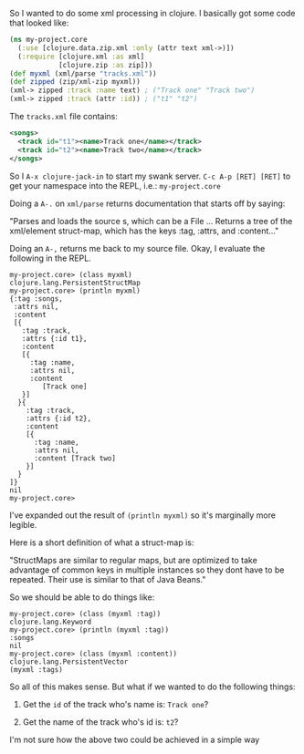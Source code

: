 So I wanted to do some xml processing in clojure.  I basically got
some code that looked like:

```clojure
(ns my-project.core
  (:use [clojure.data.zip.xml :only (attr text xml->)])
  (:require [clojure.xml :as xml]
            [clojure.zip :as zip]))
(def myxml (xml/parse "tracks.xml")) 
(def zipped (zip/xml-zip myxml))
(xml-> zipped :track :name text) ; ("Track one" "Track two")
(xml-> zipped :track (attr :id)) ; ("t1" "t2")
```

The `tracks.xml` file contains:

```xml
<songs>
  <track id="t1"><name>Track one</name></track>
  <track id="t2"><name>Track two</name></track>
</songs>
```

So I `A-x clojure-jack-in` to start my swank server.  `C-c A-p [RET]
[RET]` to get your namespace into the REPL, i.e.: `my-project.core`

Doing a `A-.` on `xml/parse` returns documentation that starts off by
saying:

"Parses and loads the source s, which can be a File ... Returns a tree
of the xml/element struct-map, which has the keys :tag, :attrs, and
:content..."

Doing an `A-,` returns me back to my source file.  Okay, I evaluate
the following in the REPL.

```
my-project.core> (class myxml)
clojure.lang.PersistentStructMap
my-project.core> (println myxml)
{:tag :songs, 
 :attrs nil, 
 :content 
 [{
   :tag :track, 
   :attrs {:id t1}, 
   :content 
   [{
     :tag :name, 
     :attrs nil, 
     :content 
        [Track one]
   }]
  }{
    :tag :track, 
    :attrs {:id t2}, 
    :content 
    [{
      :tag :name, 
      :attrs nil, 
      :content [Track two]
    }]
  }
]}
nil
my-project.core> 
```

I've expanded out the result of `(println myxml)` so it's marginally
more legible.

Here is a short definition of what a struct-map is:

"StructMaps are similar to regular maps, but are optimized to take
advantage of common keys in multiple instances so they dont have to be
repeated. Their use is similar to that of Java Beans."

So we should be able to do things like:

```
my-project.core> (class (myxml :tag)) 
clojure.lang.Keyword
my-project.core> (println (myxml :tag))
:songs
nil
my-project.core> (class (myxml :content)) 
clojure.lang.PersistentVector
(myxml :tags)
```

So all of this makes sense.  But what if we wanted to do the following
things: 

1. Get the `id` of the track who's name is: `Track one`?

1. Get the name of the track who's id is: `t2`?

I'm not sure how the above two could be achieved in a simple way
